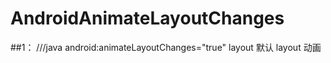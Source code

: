 # AndroidAnimateLayoutChanges

##1： ///java android:animateLayoutChanges="true" layout     默认 layout 动画 
